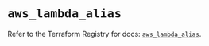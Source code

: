 # `aws_lambda_alias`

Refer to the Terraform Registry for docs: [`aws_lambda_alias`](https://registry.terraform.io/providers/hashicorp/aws/5.100.0/docs/resources/lambda_alias).
